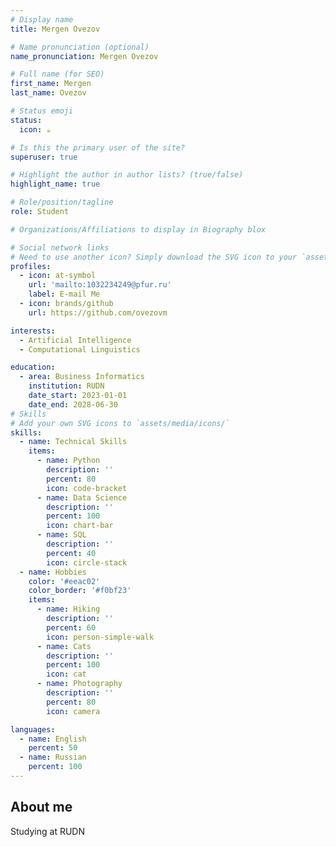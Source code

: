 ```yaml
---
# Display name
title: Mergen Ovezov

# Name pronunciation (optional)
name_pronunciation: Mergen Ovezov

# Full name (for SEO)
first_name: Mergen
last_name: Ovezov

# Status emoji
status:
  icon: ☕️

# Is this the primary user of the site?
superuser: true

# Highlight the author in author lists? (true/false)
highlight_name: true

# Role/position/tagline
role: Student

# Organizations/Affiliations to display in Biography blox

# Social network links
# Need to use another icon? Simply download the SVG icon to your `assets/media/icons/` folder.
profiles:
  - icon: at-symbol
    url: 'mailto:1032234249@pfur.ru'
    label: E-mail Me
  - icon: brands/github
    url: https://github.com/ovezovm

interests:
  - Artificial Intelligence
  - Computational Linguistics

education:
  - area: Business Informatics
    institution: RUDN
    date_start: 2023-01-01
    date_end: 2028-06-30
# Skills
# Add your own SVG icons to `assets/media/icons/`
skills:
  - name: Technical Skills
    items:
      - name: Python
        description: ''
        percent: 80
        icon: code-bracket
      - name: Data Science
        description: ''
        percent: 100
        icon: chart-bar
      - name: SQL
        description: ''
        percent: 40
        icon: circle-stack
  - name: Hobbies
    color: '#eeac02'
    color_border: '#f0bf23'
    items:
      - name: Hiking
        description: ''
        percent: 60
        icon: person-simple-walk
      - name: Cats
        description: ''
        percent: 100
        icon: cat
      - name: Photography
        description: ''
        percent: 80
        icon: camera

languages:
  - name: English
    percent: 50
  - name: Russian
    percent: 100
---
```


## About me

Studying at RUDN

